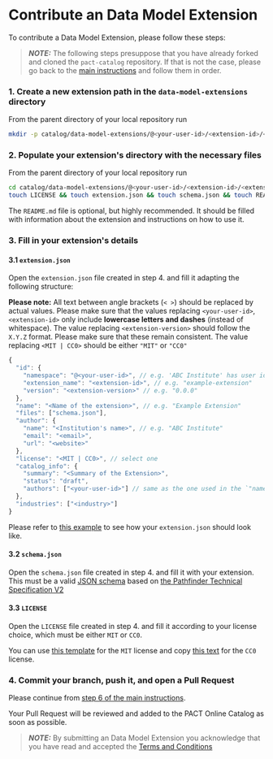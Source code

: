 # Contribute an Data Model Extension

To contribute a Data Model Extension, please follow these steps:

> **_NOTE:_** The following steps presuppose that you have already forked and cloned the `pact-catalog` repository. If that is not the case, please go back to the [main instructions](/README.md) and follow them in order.

### 1. Create a new extension path in the `data-model-extensions` directory

From the parent directory of your local repository run

```sh
mkdir -p catalog/data-model-extensions/@<your-user-id>/<extension-id>/<extension-version>
```

### 2. Populate your extension's directory with the necessary files

From the parent directory of your local repository run

```sh
cd catalog/data-model-extensions/@<your-user-id>/<extension-id>/<extension-version>
touch LICENSE && touch extension.json && touch schema.json && touch README.md
```

The `README.md` file is optional, but highly recommended. It should be filled with information about the extension and instructions on how to use it.

### 3. Fill in your extension's details

#### 3.1 `extension.json`

Open the `extension.json` file created in step 4. and fill it adapting the following structure:

<strong>Please note:</strong> All text between angle brackets (`< >`) should be replaced by actual values. Please make sure that the values replacing `<your-user-id>`, `<extension-id>` only include <strong>lowercase letters and dashes</strong> (instead of whitespace). The value replacing `<extension-version>` should follow the `X.Y.Z` format. Please make sure that these remain consistent. The value replacing `<MIT | CC0>` should be either `"MIT"` or `"CC0"`

```javascript
{
  "id": {
    "namespace": "@<your-user-id>", // e.g. 'ABC Institute' has user id "abc-institute" or "abc"
    "extension_name": "<extension-id>", // e.g. "example-extension"
    "version": "<extension-version>" // e.g. "0.0.0"
  },
  "name": "<Name of the extension>", // e.g. "Example Extension"
  "files": ["schema.json"],
  "author": {
    "name": "<Institution's name>", // e.g. "ABC Institute"
    "email": "<email>",
    "url": "<website>"
  },
  "license": "<MIT | CC0>", // select one
  "catalog_info": {
    "summary": "<Summary of the Extension>",
    "status": "draft",
    "authors": ["<your-user-id>"] // same as the one used in the `"namespace"` field (without '@')
  },
  "industries": ["<industry>"]
}
```

Please refer to [this example](./catalog/data-model-extensions/@example-institution/example-extension/0.0.0/extension.json) to see how your `extension.json` should look like.


#### 3.2 `schema.json`

Open the `schema.json` file created in step 4. and fill it with your extension. This must be a valid [JSON schema](https://json-schema.org) based on [the Pathfinder Technical Specification V2](https://wbcsd.github.io/tr/2023/data-exchange-protocol-20230314/)

#### 3.3 `LICENSE`

Open the `LICENSE` file created in step 4. and fill it according to your license choice, which must be either `MIT` or `CC0`.

You can use [this template](https://github.com/sine-fdn/pact-catalog-frontend/blob/main/frontend/utils/MIT.txt) for the `MIT` license and copy [this text](https://github.com/sine-fdn/pact-catalog-frontend/blob/main/frontend/utils/CC0.txt) for the `CC0` license.

### 4. Commit your branch, push it, and open a Pull Request

Please continue from [step 6 of the main instructions](/README.md#4-commit-and-push-your-branch).


Your Pull Request will be reviewed and added to the PACT Online Catalog as soon as possible.

> **_NOTE:_** By submitting an Data Model Extension you acknowledge that you have read and accepted the [Terms and Conditions](/catalog/legal/TERMSANDCONDITIONS.md)
